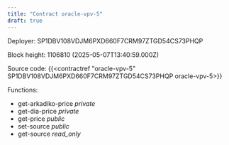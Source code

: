 ```yaml
---
title: "Contract oracle-vpv-5"
draft: true
---
```

Deployer: SP1DBV108VDJM6PXD660F7CRM97ZTGD54CS73PHQP


 



Block height: 1106810 (2025-05-07T13:40:59.000Z)

Source code: {{<contractref "oracle-vpv-5" SP1DBV108VDJM6PXD660F7CRM97ZTGD54CS73PHQP oracle-vpv-5>}}

Functions:

* get-arkadiko-price _private_
* get-dia-price _private_
* get-price _public_
* set-source _public_
* get-source _read_only_
